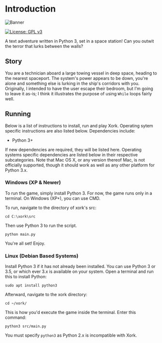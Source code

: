 # Introduction

![Banner](https://github.com/mknepper/master/python/xork/images/logo.png)

[![License: GPL v3](https://img.shields.io/badge/License-GPL%20v3-blue.svg?style=flat-square)](https://www.gnu.org/licenses/agpl-3.0)

A text adventure written in Python 3, set in a space station! Can you outwit the terror that lurks between the walls?

## Story

You are a technician aboard a large towing vessel in deep space, heading to the nearest spaceport. The system's power appears to be down, you're alone and something else is lurking in the ship's corridors with you. Originally, I intended to have the user escape their bedroom, but I'm going to leave it as-is; I think it illustrates the purpose of using `While` loops fairly well.

## Running

Below is a list of instructions to install, run and play Xork. Operating sytem specific instructions are also listed below. Dependencies include:

- Python 3+

If new dependencies are required, they will be listed here. Operating systems specific dependencies are listed below in their respective subcategories. Note that Mac OS X, or any version thereof Mac, is not officially supported, though it should work as well as any other platform for Python 3.x.

### Windows (XP & Newer)

To run the game, simply install Python 3. For now, the game runs only in a terminal. On Windows (XP+), you can use CMD.

To run, navigate to the directory of xork's src:

`cd C:\xork\src`

Then use Python 3 to run the script.

`python main.py`

You're all set! Enjoy.

### Linux (Debian Based Systems)

Install Python 3 if it has not already been installed. You can use Python 3 or 3.5, or which ever 3.x is available on your system. Open a terminal and run this to install Python:

`sudo apt install python3`

Afterward, navigate to the xork directory:

`cd ~/xork/`

This is how you'd execute the game inside the terminal. Enter this command:

`python3 src/main.py`

You must specify `python3` as Python 2.x is incompatible with Xork.

